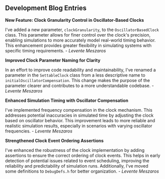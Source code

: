 ## Development Blog Entries


**New Feature: Clock Granularity Control in Oscillator-Based Clocks**

I've added a new parameter, `clockGranularity`, to the `OscillatorBasedClock` class. This parameter allows for finer control over the clock's precision, enabling simulations to more accurately model real-world timing behavior.  This enhancement provides greater flexibility in simulating systems with specific timing requirements. - *Levente Meszaros*


**Improved Clock Parameter Naming for Clarity**

In an effort to improve code readability and maintainability, I've renamed a parameter in the `SettableClock` class from a less descriptive name to `initialOscillatorCompensation`. This change makes the purpose of the parameter clearer and contributes to a more understandable codebase. - *Levente Meszaros*


**Enhanced Simulation Timing with Oscillator Compensation**

I've implemented frequency compensation in the clock mechanism.  This addresses potential inaccuracies in simulated time by adjusting the clock based on oscillator behavior.  This improvement leads to more reliable and realistic simulation results, especially in scenarios with varying oscillator frequencies. - *Levente Meszaros*



**Strengthened Clock Event Ordering Assertions**

I've enhanced the robustness of the clock implementation by adding assertions to ensure the correct ordering of clock events. This helps in early detection of potential issues related to event scheduling, improving the reliability and predictability of simulation runs. Additionally, I've moved some definitions to `DebugDefs.h` for better organization.  - *Levente Meszaros*
